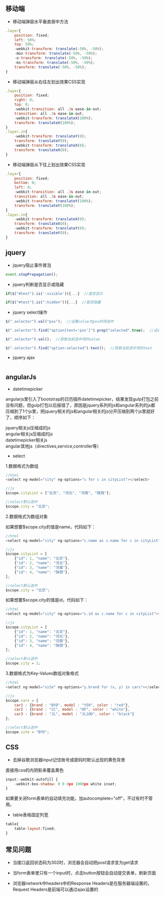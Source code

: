 ## 移动端

* 移动端弹层水平垂直居中方法

```javascript
.layer{
    position: fixed;
    left: 50%;
    top: 50%;
    -webkit-transform: translate(-50%, -50%);
    -moz-transform: translate(-50%, -50%);
    -o-transform: translate(-50%, -50%);
    -ms-transform: translate(-50%, -50%);
    transform: translate(-50%, -50%);
}
```

* 移动端弹层从右往左划出效果CSS实现

```javascript
.layer{
    position: fixed;
    right: 0;
    top: 0;
    -webkit-transition: all .3s ease-in-out;
    transition: all .3s ease-in-out;
    -webkit-transform: translateX(100%);
    transform: translateX(100%);
}
.layer.in{
    -webkit-transform: translateY(0);
    transform: translateY(0);
    -webkit-transform: translateX(0);
    transform: translateX(0);
}
```

* 移动端弹层从下往上划出效果CSS实现

```javascript
.layer{
    position: fixed;
    bottom: 0;
    left: 0;
    -webkit-transition: all .3s ease-in-out;
    transition: all .3s ease-in-out;
    -webkit-transform: translateY(100%);
    transform: translateY(100%);
}
.layer.in{
    -webkit-transform: translateX(0);
    transform: translateX(0);
    -webkit-transform: translateY(0);
    transform: translateY(0);
}
```

## jquery

* jquery阻止事件冒泡

```javascript
event.stopPropagation();
```

* jquery判断是否显示或隐藏

```javascript
if($("#test").is(':visible')){...}  //是否显示

if($("#test").is(":hidden")){...}  //是否隐藏
```

* jquery select操作

```javascript
$(".selector").val("pxx");  //设置value为pxx的项选中

$(".selector").find("option[text='pxx']").prop("selected",true);  //设置text为pxx的项选中

$(".selector").val();  //获取当前选中项的value

$(".selector").find("option:selected").text();  //获取当前选中项的text
```

* jquery ajax

```javascript

```

## angularJs

* datetimepicker

angularjs里引入了bootstrap的日历插件datetimepicker，结果发现gulp打包之前没有问题，但gulp打包以后报错了，原因是jquery系列的js和angular系列的js都压缩到了1个js里，把jquery相关的js和angular相关的js分开压缩到两个js里就好了，顺序如下：

jquery相关js压缩成的js <br>
angular相关js压缩成的js <br>
datetimepicker相关js <br>
angular其他js（directives,service,controller等）

* select

1.数据格式为数组

```javascript
//html
<select ng-model="city" ng-options="c for c in cityList"></select>

//js
$scope.cityList = ["北京", "河北", "河南", "陕西"];

//select默认选中
$scope.city = "北京";
```

2.数据格式为数组对象

如果想要$scope.city的值是name，代码如下：

```javascript
//html
<select ng-model="city" ng-options="c.name as c.name for c in cityList"></select>

//js
$scope.cityList = [
    {"id": 1, "name": "北京"},
    {"id": 2, "name": "河北"},
    {"id": 3, "name": "河南"},
    {"id": 4, "name": "陕西"},
];

//select默认选中
$scope.city = "北京";
```

如果想要$scope.city的值是id，代码如下：

```javascript
//html
<select ng-model="city" ng-options="c.id as c.name for c in cityList"></select>

//js
$scope.cityList = [
    {"id": 1, "name": "北京"},
    {"id": 2, "name": "河北"},
    {"id": 3, "name": "河南"},
    {"id": 4, "name": "陕西"},
];

//select默认选中
$scope.city = 1;
```

3.数据格式为Key-Values数组对象格式

```javascript
//html
<select ng-model="site" ng-options="y.brand for (x, y) in cars"></select>

//js
$scope.cars = {
    car1 : {brand : "BYD", model : "Y50", color : "red"},
    car2 : {brand : "CC", model : "HF", color : "white"},
    car3 : {brand : "JL", model : "JL10D", color : "black"}
};

//select默认选中
$scope.site = "BYD";
```

## CSS

* 去掉谷歌浏览器input记住账号或密码时默认出现的黄色背景

直接用css的内阴影来覆盖黄色

```javascript
input:-webkit-autofill { 
    -webkit-box-shadow: 0 0 0px 1000px white inset; 
} 
```

如果要关闭form表单的自动填充功能，加autocomplete="off"，不过有时不管用。

* table表格固定列宽

```javascript
table{
    table-layout:fixed;
}
```

## 常见问题

* 当接口返回状态码为302时，浏览器会自动把post请求变为get请求

* 当form表单里只有一个input时，点击button按钮会自动提交表单，刷新页面

* 浏览器network中headers中的Response Headers是在服务器端设置的，Request Headers是前端可以通过ajax设置的


